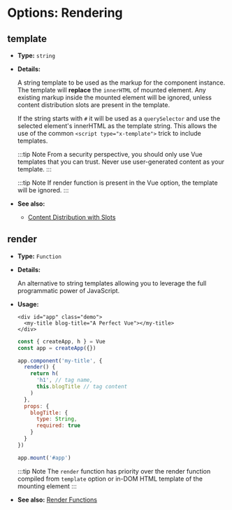 # Options: Rendering

## template

- **Type:** `string`

- **Details:**

  A string template to be used as the markup for the component instance. The template will **replace** the `innerHTML` of mounted element. Any existing markup inside the mounted element will be ignored, unless content distribution slots are present in the template.

  If the string starts with `#` it will be used as a `querySelector` and use the selected element's innerHTML as the template string. This allows the use of the common `<script type="x-template">` trick to include templates.

  :::tip Note
  From a security perspective, you should only use Vue templates that you can trust. Never use user-generated content as your template.
  :::

  :::tip Note
  If render function is present in the Vue option, the template will be ignored.
  :::

- **See also:**
  - [Content Distribution with Slots](../guide/component-basics.html#content-distribution-with-slots)

## render

- **Type:** `Function`

- **Details:**

  An alternative to string templates allowing you to leverage the full programmatic power of JavaScript.

- **Usage:**

  ```vue-html
  <div id="app" class="demo">
    <my-title blog-title="A Perfect Vue"></my-title>
  </div>
  ```

  ```js
  const { createApp, h } = Vue
  const app = createApp({})

  app.component('my-title', {
    render() {
      return h(
        'h1', // tag name,
        this.blogTitle // tag content
      )
    },
    props: {
      blogTitle: {
        type: String,
        required: true
      }
    }
  })

  app.mount('#app')
  ```

  :::tip Note
  The `render` function has priority over the render function compiled from `template` option or in-DOM HTML template of the mounting element
  :::

- **See also:** [Render Functions](../guide/render-function.html)
